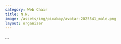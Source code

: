 ```yaml
---
category: Web Chair
title: N.N.
image: /assets/img/pixabay/avatar-2025541_male.png
layout: organizer
---
```


...
